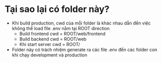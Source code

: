 # Tại sao lại có folder này?
- Khi build production, cwd của mỗi folder là khác nhau dẫn đến việc không thể load file .env nằm tại ROOT direction
  - Build frontend cwd = ROOT/web/frontend
  - Build backend cwd = ROOT/web
  - Khi start server cwd = ROOT/
- Folder này có trách nhiệm generate ra các file .env đến các folder con khi chạy development và production